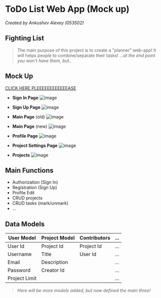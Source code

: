 # ToDo List Web App (Mock up)

_Created by Ankushev Alexey (053502)_

## Fighting List
>The main purpose of this project is to create a "planner" web-app!
>It will helps people to combine/separate their tasks!
>..._at the end point you won't have them, but.._


## Mock Up
[CLICK HERE PLEEEEEEEEEEEEASE](https://www.figma.com/proto/kImHFHMXRfTA1BLLiC3h7x/Fighting-List?node-id=2-66&scaling=contain&page-id=2%3A48)

- __Sign In Page__
![image](https://user-images.githubusercontent.com/46163424/228962057-353ade44-68a4-48bc-8969-555e156a2b6a.png)

- __Sign Up Page__
![image](https://user-images.githubusercontent.com/46163424/228965142-2c9541fc-4b4e-473a-86b3-dc52bf933fd7.png)

- __Main Page__ (old)
![image](https://user-images.githubusercontent.com/46163424/228961224-431805fe-d65b-4eb3-b179-60025cb4cbee.png)

- __Main Page__ (new)
![image](https://user-images.githubusercontent.com/46163424/228980438-05a7b6e6-bcc4-40ae-8c5c-02ca60c5cbb0.png)


- __Profile Page__
![image](https://user-images.githubusercontent.com/46163424/228964713-0721209e-363b-415c-9233-45e3db419759.png)

- __Project Settings Page__
![image](https://user-images.githubusercontent.com/46163424/228966258-3e165d25-bac3-4607-a4e7-2c9471dd9620.png)

- __Projects__
![image](https://user-images.githubusercontent.com/46163424/228971641-c383d776-52f0-4f0b-ada7-750ac9f0e563.png)

## Main Functions
- Authorization (Sign In)
- Registration (Sign Up)
- Profile Edit
- CRUD projects
- CRUD tasks (mark/unmark)
- ...

## Data Models
__User Model__ | __Project Model__ | Contributors | ... |
------------- | ------------- | ------------- | ------------- |
User Id       | Project Id       | Project Id |... |
Username      | Title      | User Id | ... |
Email         | Description         | | ... |
Password      | Creator Id      | | ... |
Project Limit |                 | | ... |

>_Here will be more models added, but now defined the main three!_
